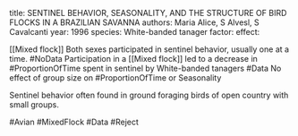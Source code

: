 title: SENTINEL BEHAVIOR, SEASONALITY, AND THE STRUCTURE OF BIRD FLOCKS IN A BRAZlLIAN SAVANNA
authors: Maria Alice, S Alvesl, S Cavalcanti
year: 1996
species: White-banded tanager
factor:
effect:

[[Mixed flock]]
Both sexes participated in sentinel behavior, usually one at a time. #NoData 
Participation in a [[Mixed flock]] led to a decrease in #ProportionOfTime spent in sentinel by White-banded tanagers #Data 
No effect of group size on #ProportionOfTime or Seasonality

Sentinel behavior often found in ground foraging birds of open country with small groups.

#Avian #MixedFlock #Data #Reject 
